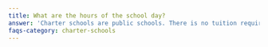 ```yaml
---
title: What are the hours of the school day?
answer: 'Charter schools are public schools. There is no tuition required. Charter schools are authorized and overseen by the State or a local District school board, but they have their own Board of Directors. Like other charter schools in Fort Collins, we will have a lottery for admission.'
faqs-category: charter-schools
---
```

